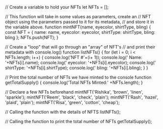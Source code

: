 // Create a variable to hold your NFTs
let NFTs = [];

// This function will take in some values as parameters, create an
// NFT object using the parameters passed to it for its metadata, 
// and store it in the variable above.
function mintNFT(name, eyecolor, shirtType, bling) {
    const NFT = {
        name: name,
        eyecolor: eyecolor,
        shirtType: shirtType,
        bling: bling
    };
    NFTs.push(NFT);
   }

// Create a "loop" that will go through an "array" of NFT's
// and print their metadata with console.log()
function listNFTs() {
    for (let i = 0; i < NFTs.length; i++) {
        console.log('NFT #'+(i+ 1));
        console.log('  Name: '+NFTs[i].name);
        console.log('  eyecolor: '+NFTs[i].eyecolor);
        console.log('  shirtType: '+NFTs[i].shirtType);
        console.log('  bling: '+NFTs[i].bling);
    }
}

// Print the total number of NFTs we have minted to the console
function getTotalSupply() {
    console.log('Total NFTs Minted:' +NFTs.length);
}


// Declare a few NFTs beforehand
mintNFT('Rishika', 'brown', 'linen', 'sparkle');
mintNFT('Reem', 'black', 'check', 'plain');
mintNFT('Rash', 'hazel', 'plaid', 'plain');
mintNFT('Risa', 'green', 'cotton', 'cheap');

// Calling the function with the details of NFTS
listNFTs();

// Calling the function to print the total number of NFTs 
getTotalSupply();




